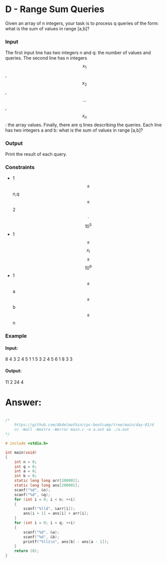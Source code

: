 # D - Range Sum Queries

Given an array of n integers, your task is to process q queries of the form: what is the sum of values in range [a,b]?

### Input

The first input line has two integers n and q: the number of values and queries.
The second line has n integers $$x_1$$, $$x_2$$, $$\dots$$, $$x_n$$: the array values.
Finally, there are q lines describing the queries. Each line has two integers a and b: what is the sum of values in range [a,b]?

### Output

Print the result of each query.

### Constraints

- 1 $$\le$$ n,q $$\le$$ 2 $$\cdot$$ $$10^5$$
- 1 $$\le$$ $$x_i$$ $$\le$$ $$10^9$$
- 1 $$\le$$ a $$\le$$ b $$\le$$ n

### Example

#### Input:
8 4
3 2 4 5 1 1 5 3
2 4
5 6
1 8
3 3

#### Output:
11
2
24
4

# Answer:

```c

/*
	https://github.com/Abdelmathin/cpc-bootcamp/tree/main/day-01/d
	cc -Wall -Wextra -Werror main.c -o a.out && ./a.out
*/

# include <stdio.h>

int main(void)
{
	int n = 0;
	int q = 0;
	int a = 0;
	int b = 0;
	static long long arr[200001];
	static long long ans[200001];
	scanf("%d", &n);
	scanf("%d", &q);
	for (int i = 0; i < n; ++i)
	{
		scanf("%lld", &arr[i]);
		ans[i + 1] = ans[i] + arr[i];
	}
	for (int i = 0; i < q; ++i)
	{
		scanf("%d", &a);
		scanf("%d", &b);
		printf("%lli\n", ans[b] - ans[a - 1]);
	}
	return (0);
}
```
